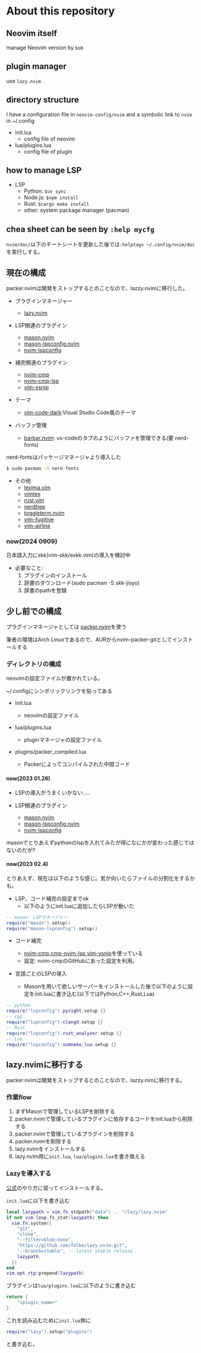 # About this repository

## Neovim itself

manage Neovim version by `bob`

## plugin manager

use `lazy.nvim`

##  directory structure

I have a configuration file in `neovim-config/nvim` and a symbolic link to `nvim` in ~/.config

- init.lua
	- config file of neovim
- lua/plugins.lua
	- config file of plugin

## how to manage LSP

- LSP
    - Python: `$uv sync`
    - Node.js: `$npm install`
    - Rust: `$cargo make install`
    - other: system package manager (pacman)

## chea sheet can be seen by `:help mycfg`

`nvim/doc/`以下のチートシートを更新した後では`:helptags ~/.config/nvim/doc`を実行しする。

## 現在の構成

packer.nvimは開発をストップするとのことなので、lazzy.nvimに移行した。

- プラグインマネージャー
    - [lazy.nvim](https://github.com/folke/lazy.nvim)
- LSP関連のプラグイン
    - [mason.nvim](https://github.com/williamboman/mason.nvim])
    - [mason-lspconfig.nvim](https://github.com/williamboman/mason-lspconfig.nvim)
    - [nvim-lspconfig](https://github.com/neovim/nvim-lspconfig)
- 補完関連のプラグイン
    - [nvim-cmp](https://github.com/hrsh7th/nvim-cmp)
    - [nvim-cmp-lsp](https://github.com/hrsh7th/cmp-nvim-lsp)
    - [vim-vsnip](https://github.com/hrsh7th/vim-vsnip)

- テーマ
    - [vim-code-dark](https://github.com/tomasiser/vim-code-dark):Visual Studio Code風のテーマ

- バッファ管理
    - [barbar.nvim](https://github.com/romgrk/barbar.nvim): vs-codeのタブのようにバッファを管理できる(要 nerd-fonts)

nerd-fontsはパッケージマネージャより導入した

```bash
$ sudo pacman -S nerd-fonts
```

- その他
    - [lexima.vim](https://github.com/cohama/lexima.vim)
    - [vimtex](https://github.com/lervag/vimtex)
    - [rust.vim](https://github.com/rust-lang/rust.vim)
    - [nerdtree](https://github.com/preservim/nerdtree)
    - [toggleterm.nvim](https://github.com/akinsho/toggleterm.nvim)
    - [vim-fugitive](https://github.com/tpope/vim-fugitive)
    - [vim-airline](https://github.com/vim-airline/vim-airline)

### now(2024 0909)

日本語入力にskk(vim-skk/eskk.vim)の導入を検討中

- 必要なこと:
    1. プラグインのインストール
    2. 辞書のダウンロード(sudo pacman -S skk-jisyo)
    3. 辞書のpathを登録


## 少し前での構成

プラグインマネージャとしては
[packer.nvim](https://github.com/wbthomason/packer.nvim)を使う


筆者の環境はArch Linuxであるので、AURからnvim-packer-gitとしてインストールする

### ディレクトリの構成

neovimの設定ファイルが置かれている。

~/.configにシンボリックリンクを貼ってある

- init.lua
	- neovimの設定ファイル

- lua/plugins.lua
	- pluginマネージャの設定ファイル

- plugins/packer_compiled.lua
    - Packerによってコンパイルされた中間コード

#### now(2023 01.26)

- LSPの導入がうまくいかない.....

- LSP関連のプラグイン
    - [mason.nvim](https://github.com/williamboman/mason.nvim])
    - [mason-lspconfig.nvim](https://github.com/williamboman/mason-lspconfig.nvim)
    - [nvim-lspconfig](https://github.com/neovim/nvim-lspconfig)

masonでとりあえずpythonのlspを入れてみたが得になにかが変わった感じではないのだが?

#### now(2023 02.4)

とりあえず、現在は以下のような感じ。気が向いたらファイルの分割化をするかも。
- LSP、コード補完の設定までok
    - 以下のようにinit.luaに追加したらLSPが動いた

```Lua
-- mason: LSPマネージャー
require("mason").setup()
require("mason-lspconfig").setup()
```
- コード補完
    - [nvim-cmp](https://github.com/hrsh7th/nvim-cmp),[cmp-nvim-lsp](https://github.com/hrsh7th/cmp-nvim-lsp),[vim-vsnip](https://github.com/hrsh7th/vim-vsnip)を使っている
   - 設定: nvim-cmpのGitHubにあった設定を利用。

- 言語ごとのLSPの導入
    - Masonを用いて欲しいサーバーをインストールした後で以下のように設定をinit.luaに書き込む(以下ではPython,C++,Rust,Lua)

```Lua
-- python
require("lspconfig").pyright.setup {}
-- cpp
require("lspconfig").clangd.setup {}
-- Rust
require("lspconfig").rust_analyzer.setup {}
-- Lua
require("lspconfig").sumneko_lua.setup {}
```

## lazy.nvimに移行する

packer.nvimは開発をストップするとのことなので、lazzy.nimに移行する。

### 作業flow

1. まずMasonで管理しているLSPを削除する
2. packer.nvimで管理しているプラグインに依存するコードをinit.luaから削除する
3. packer.nvimで管理しているプラグインを削除する
4. packer.nvimを削除する
5. lazy.nvimをインストールする
6. lazy.nvim用に`init.lua`, `lua/plugins.lua`を書き換える

### Lazyを導入する

[公式](https://github.com/folke/lazy.nvim)のやり方に習ってインストールする。

`init.lua`に以下を書き込む

```Lua
local lazypath = vim.fn.stdpath("data") .. "/lazy/lazy.nvim"
if not vim.loop.fs_stat(lazypath) then
  vim.fn.system({
    "git",
    "clone",
    "--filter=blob:none",
    "https://github.com/folke/lazy.nvim.git",
    "--branch=stable", -- latest stable release
    lazypath,
  })
end
vim.opt.rtp:prepend(lazypath)
```

プラグインは`lua/plugins.lua`に以下のように書き込む

```Lua
return {
    "<plugin_name>"
}
```

これを読み込むために`init.lua`側に

```Lua
require("lazy").setup("plugins")
```

と書き込む。
